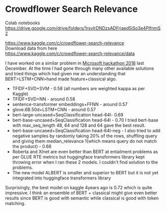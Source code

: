 # Crowdflower Search Relevance

Colab notebooks   
https://drive.google.com/drive/folders/1rsvlrDNDzsADFrjaed5iSo3e4PIfnmS2  

https://www.kaggle.com/c/crowdflower-search-relevance  
Download data from here  
https://www.kaggle.com/c/crowdflower-search-relevance/data  

I have worked on a similar problem in [Microsoft hackathon 2018](https://github.com/bhavsarpratik/hackathons/tree/master/microsoft_AI_challenge_2018) last December. At the time I had gone through many other available solutions and tried things which had given me an understanding that BERT>LSTM+CNN>hand made feature+classical algo.   

- TFIDF+SVD+SVM - 0.58 (all numbers are weighted kappa as per Kaggle)
- TFIDF+SVD+NN - around 0.58
- sentence-transformer embeddings+FFNN - around 0.57
- glove.6B.50d+LSTM+CNN - around 0.57
- bert-large-uncased+SeqClassification head-64l- 0.69
- bert-base-uncased+SeqClassification head-64l - 0.70
  I tried bert-base with max_seq_length 48, 64 and 128 and 64 gave the best result.
- bert-base-uncased+SeqClassification head-64l-neg - I also tried to add negative samples by randomly taking 20% of the rows, shuffling query and giving them median_relevance 1(which means query do not match the product) - 0.68
- Roberta and Xlnet are even better than BERT at entailment problems as per GLUE RTE metrics but huggingface transformers library kept throwing error when I ran these 2 models. I couldn't find solution to the problems.
- The new model ALBERT is smaller and superior to BERT but it is not yet integrated into huggingface transformers library


Surprisingly, the best model on kaggle 4years ago is 0.72 which is quite impressive. I think an ensemble of BERT + classical might give even better results since BERT is good with semantic while classical is good with token matching.
